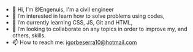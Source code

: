 - 👋 Hi, I’m @Engenuis, I'm a civil engineer
- 👀 I’m interested in learn how to solve problems using codes,
- 🌱 I’m currently learning CSS, JS, Git and HTML,
- 💞️ I’m looking to collaborate on any topics in order to improve my, and others, skills.
- 📫 How to reach me: igorbeserra10@hotmail.com
<!--- 
Com esse comentário incial, espero melhorar de forma positiva minha linguagem em códigos!! Vai dar certo!!!
--->

<!---
Engenuis/Engenuis is a ✨ special ✨ repository because its `README.md` (this file) appears on your GitHub profile.
You can click the Preview link to take a look at your changes.
--->
